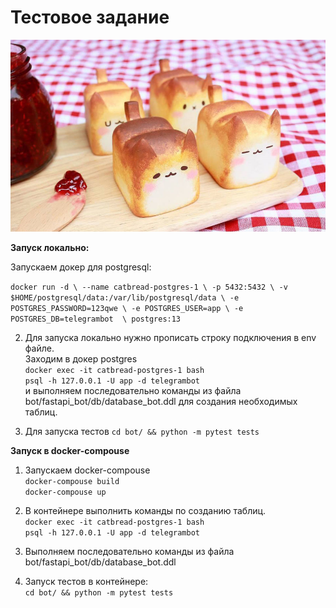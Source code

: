 # Тестовое задание 

![img.png](img.png)

**Запуск локально:**

Запускаем докер для postgresql:

`docker run -d \
  --name catbread-postgres-1 \
  -p 5432:5432 \
  -v $HOME/postgresql/data:/var/lib/postgresql/data \
  -e POSTGRES_PASSWORD=123qwe \
  -e POSTGRES_USER=app \
  -e POSTGRES_DB=telegrambot  \
  postgres:13` 

2. Для запуска локально нужно прописать строку подключения в env файле.\
Заходим в докер postgres\
`docker exec -it catbread-postgres-1 bash`\
`psql -h 127.0.0.1 -U app -d telegrambot` \
и выполняем последовательно команды из файла bot/fastapi_bot/db/database_bot.ddl
для создания необходимых таблиц.

3. Для запуска тестов 
`cd bot/ && python -m pytest tests`

**Запуск в docker-compouse**
1. Запускаем docker-compouse\
`docker-compouse build`\
`docker-compouse up`

2. В контейнере выполнить команды по созданию таблиц. \
`docker exec -it catbread-postgres-1 bash`\
`psql -h 127.0.0.1 -U app -d telegrambot`
3. Выполняем последовательно команды из файла bot/fastapi_bot/db/database_bot.ddl

4. Запуск тестов в контейнере:\
`cd bot/ && python -m pytest tests`
